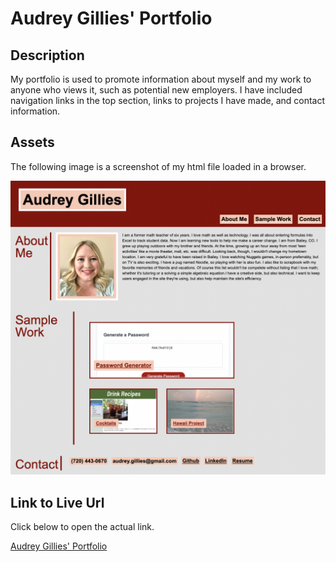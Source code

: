 # Audrey Gillies' Portfolio

## Description

My portfolio is used to promote information about myself and my work to anyone who views it, such as potential new employers. I have included navigation links in the top section, links to projects I have made, and contact information.

## Assets

The following image is a screenshot of my html file loaded in a browser.

![Screenshot of the Website](./assets/images/screenshot-of-full-site.png)

## Link to Live Url

Click below to open the actual link.

[Audrey Gillies' Portfolio](https://audrey-g37.github.io/Audrey-Portfolio/)
